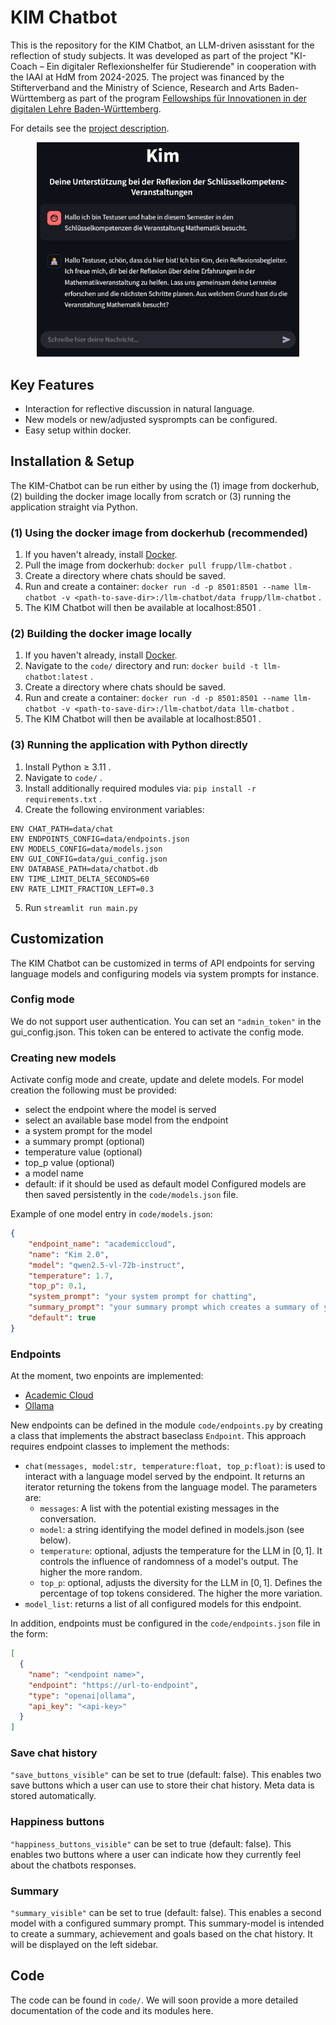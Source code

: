 # KIM Chatbot

This is the repository for the KIM Chatbot, an LLM-driven asisstant for the reflection of study subjects. It was developed as part of the project "KI-Coach – Ein digitaler Reflexionshelfer für Studierende" in cooperation with the IAAI at HdM from 2024-2025. The project was financed by the Stifterverband and the Ministry of Science, Research and Arts Baden-Württemberg as part of the program [Fellowships für Innovationen in der digitalen Lehre Baden-Württemberg](https://www.stifterverband.org/bwdigifellows).

For details see the [project description](https://www.stifterverband.org/bwdigifellows/2024_seidl_pfeffer).

<p align="center">
  <img src="doc/img/kim.png" alt="grafik" width="420"/>
</p>

## Key Features
* Interaction for reflective discussion in natural language.
* New models or new/adjusted sysprompts can be configured.
* Easy setup within docker.


## Installation & Setup

The KIM-Chatbot can be run either by using the (1) image from dockerhub, (2) building the docker image locally from scratch or (3) running the application straight via Python.

### (1) Using the docker image from dockerhub (recommended)

1. If you haven't already, install [Docker](https://docs.docker.com/desktop/).
2. Pull the image from dockerhub: ``docker pull frupp/llm-chatbot`` .
3. Create a directory where chats should be saved.
4. Run and create a container: ``docker run -d -p 8501:8501 --name llm-chatbot -v <path-to-save-dir>:/llm-chatbot/data frupp/llm-chatbot`` .
5. The KIM Chatbot will then be available at localhost:8501 .

### (2) Building the docker image locally

1. If you haven't already, install [Docker](https://docs.docker.com/desktop/).
2. Navigate to the ``code/`` directory and run: ``docker build -t llm-chatbot:latest`` .
3. Create a directory where chats should be saved.
4. Run and create a container: ``docker run -d -p 8501:8501 --name llm-chatbot -v <path-to-save-dir>:/llm-chatbot/data llm-chatbot`` .
5. The KIM Chatbot will then be available at localhost:8501 .

### (3) Running the application with Python directly

1. Install Python $\ge$ 3.11 .
2. Navigate to ``code/`` .
3. Install additionally required modules via: ``pip install -r requirements.txt`` .
4. Create the following environment variables:
```
ENV CHAT_PATH=data/chat
ENV ENDPOINTS_CONFIG=data/endpoints.json 
ENV MODELS_CONFIG=data/models.json
ENV GUI_CONFIG=data/gui_config.json
ENV DATABASE_PATH=data/chatbot.db
ENV TIME_LIMIT_DELTA_SECONDS=60
ENV RATE_LIMIT_FRACTION_LEFT=0.3
```
5. Run ``streamlit run main.py``



## Customization
The KIM Chatbot can be customized in terms of API endpoints for serving language models and configuring models via system prompts for instance.

### Config mode
We do not support user authentication. You can set an ``"admin_token"`` in the gui_config.json. This token can be entered to activate the config mode. 

### Creating new models
Activate config mode and create, update and delete models. For model creation the following must be provided:
* select the endpoint where the model is served
* select an available base model from the endpoint
* a system prompt for the model
* a summary prompt (optional)
* temperature value (optional)
* top_p value (optional)
* a model name
* default: if it should be used as default model
Configured models are then saved persistently in the ``code/models.json`` file.

Example of one model entry in ``code/models.json``:
``` json
{
    "endpoint_name": "academiccloud",
    "name": "Kim 2.0",
    "model": "qwen2.5-vl-72b-instruct",
    "temperature": 1.7,
    "top_p": 0.1,
    "system_prompt": "your system prompt for chatting",
    "summary_prompt": "your summary prompt which creates a summary of your chat history",
    "default": true
}
```


### Endpoints
At the moment, two enpoints are implemented:
* [Academic Cloud](https://academiccloud.de/services/chatai/)
* [Ollama](https://ollama.com/)

New endpoints can be defined in the module ``code/endpoints.py`` by creating a class that implements the abstract baseclass ``Endpoint``. This approach requires endpoint classes to implement the methods:
* ``chat(messages, model:str, temperature:float, top_p:float)``: is used to interact with a language model served by the endpoint. It returns an iterator returning the tokens from the language model. The parameters are:
  * ``messages``: A list with the potential existing messages in the conversation.
  * ``model``: a string identifying the model defined in models.json (see below).
  * ``temperature``: optional, adjusts the temperature for the LLM in $[0,1]$. It controls the influence of randomness of a model's output. The higher the more random.
  * ``top_p``: optional, adjusts the diversity for the LLM in $[0,1]$. Defines the percentage of top tokens considered. The higher the more variation.
* ``model_list``: returns a list of all configured models for this endpoint.

In addition, endpoints must be configured in the ``code/endpoints.json`` file in the form:

```json
[
  {
    "name": "<endpoint name>",
    "endpoint": "https://url-to-endpoint",
    "type": "openai|ollama",
    "api_key": "<api-key>"
  }
]
```

### Save chat history
``"save_buttons_visible"`` can be set to true (default: false). This enables two save buttons which a user can use to store their chat history. Meta data is stored automatically. 

### Happiness buttons
``"happiness_buttons_visible"`` can be set to true (default: false). This enables two buttons where a user can indicate how they currently feel about the chatbots responses.

### Summary
``"summary_visible"`` can be set to true (default: false). This enables a second model with a configured summary prompt. This summary-model is intended to create a summary, achievement and goals based on the chat history. It will be displayed on the left sidebar.


## Code
The code can be found in ``code/``. We will soon provide a more detailed documentation of the code and its modules here.

